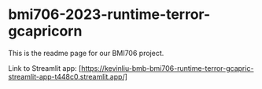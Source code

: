 # bmi706-2023-runtime-terror-gcapricorn

This is the readme page for our BMI706 project.

Link to Streamlit app: [https://kevinliu-bmb-bmi706-runtime-terror-gcapric-streamlit-app-t448c0.streamlit.app/]